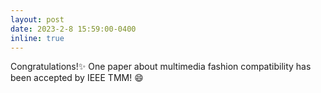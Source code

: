 ```yaml
---
layout: post
date: 2023-2-8 15:59:00-0400
inline: true
---
```

Congratulations!:sparkles: One paper about multimedia fashion compatibility has been accepted by IEEE TMM! :smile:
